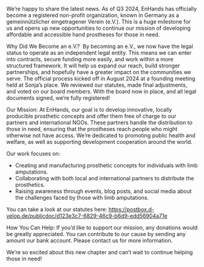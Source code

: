 We’re happy to share the latest news. As of Q3 2024, EnHands has officially become a registered non-profit organization, known in Germany as a gemeinnützlicher eingetragener Verein (e.V.). This is a huge milestone for us and opens up new opportunities to continue our mission of developing affordable and accessible hand prostheses for those in need.

Why Did We Become an e.V.? 
By becoming an e.V., we now have the legal status to operate as an independent legal entity. This means we can enter into contracts, secure funding more easily, and work within a more structured framework. It will help us expand our reach, build stronger partnerships, and hopefully have a greater impact on the communities we serve.
The official process kicked off in August 2024 at a founding meeting held at Sonja’s place. We reviewed our statutes, made final adjustments, and voted on our board members. With the board now in place, and all legal documents signed, we’re fully registered! 

Our Mission: At EnHands, our goal is to develop innovative, locally producible prosthetic concepts and offer them free of charge to our partners and international NGOs. These partners handle the distribution to those in need, ensuring that the prostheses reach people who might otherwise not have access. We’re dedicated to promoting public health and welfare, as well as supporting development cooperation around the world.

Our work focuses on:
* Creating and manufacturing prosthetic concepts for individuals with limb amputations.
* Collaborating with both local and international partners to distribute the prosthetics.
* Raising awareness through events, blog posts, and social media about the challenges faced by those with limb amputations.

You can take a look at our statutes here: https://postbox.d-velop.de/publicdoc/d123e3c7-6829-46c9-b6d9-edd56904a71e 

How You Can Help: If you’d like to support our mission, any donations would be greatly appreciated. You can contribute to our cause by sending any amount our bank account. Please contact us for more information. 

We’re so excited about this new chapter and can’t wait to continue helping those in need!
